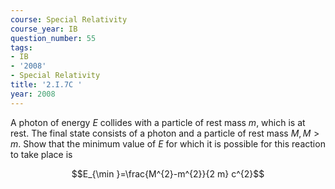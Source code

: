 ```yaml
---
course: Special Relativity
course_year: IB
question_number: 55
tags:
- IB
- '2008'
- Special Relativity
title: '2.I.7C '
year: 2008
---
```



A photon of energy $E$ collides with a particle of rest mass $m$, which is at rest. The final state consists of a photon and a particle of rest mass $M, M>m$. Show that the minimum value of $E$ for which it is possible for this reaction to take place is

$$E_{\min }=\frac{M^{2}-m^{2}}{2 m} c^{2}$$